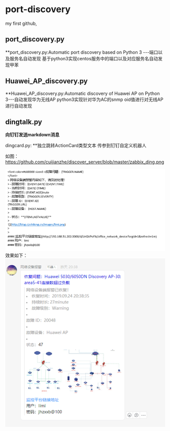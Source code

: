 # port-discovery
my first github,
## port_discovery.py
**port_discovery.py:Automatic port discovery based on Python 3 ---端口以及服务名自动发现
基于python3实现centos服务中的端口以及对应服务名自动发现甲苯

## Huawei_AP_discovery.py
**Huawei_AP_discovery.py:Automatic discovery of Huawei AP on Python 3---自动发现华为无线AP
python3实现针对华为AC的snmp oid值进行对无线AP进行自动发现



## dingtalk.py
**向钉钉发送markdown消息**


dingcard.py: **独立跳转ActionCard类型文本 传参到钉钉自定义机器人

如图：
https://github.com/cuijianzhe/discover_server/blob/master/zabbix_ding.png

![](https://github.com/cuijianzhe/discover_server/blob/master/img/action.png)
效果如下：
![](https://github.com/cuijianzhe/discover_server/blob/master/img/cccc.png)
